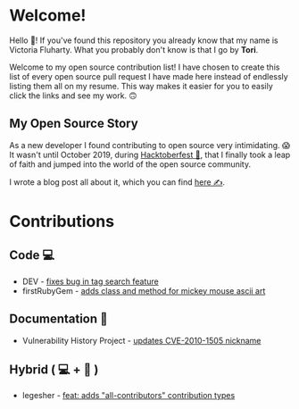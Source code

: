 # Welcome! 

Hello 👋! If you've found this repository you already know that my name is Victoria Fluharty. What you probably don't know is that I go by **Tori**. 

Welcome to my open source contribution list! I have chosen to create this list of every open source pull request I have made here instead of endlessly listing them all on my resume. This way makes it easier for you to easily click the links and see my work. 🙃

## My Open Source Story

As a new developer I found contributing to open source very intimidating. 😱 It wasn't until October 2019, during [Hacktoberfest 🎃](https://hacktoberfest.digitalocean.com/), that I finally took a leap of faith and jumped into the world of the open source community. 

I wrote a blog post all about it, which you can find [here ✍️](https://dev.to/torianne02/hacktoberfest-getting-over-the-fear-of-open-source-41kg).

# Contributions

## Code 💻

+ DEV - [fixes bug in tag search feature](https://github.com/thepracticaldev/dev.to/pull/4222)
+ firstRubyGem - [adds class and method for mickey mouse ascii art](https://github.com/mackied0g/firstRubyGem/pull/18)

## Documentation 📝

+ Vulnerability History Project - [updates CVE-2010-1505 nickname](https://github.com/VulnerabilityHistoryProject/chromium-vulnerabilities/pull/273)

## Hybrid ( 💻 + 📝 )

+ legesher - [feat: adds "all-contributors" contribution types](https://github.com/legesher/legesher-docs/pull/33)